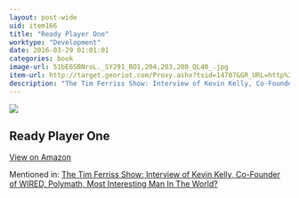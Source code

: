 ```yaml
---
layout: post-wide
uid: item166
title: "Ready Player One"
worktype: "Development"
date: 2016-03-29 01:01:01
categories: book
image-url: 51bE6SBNroL._SY291_BO1,204,203,200_QL40_.jpg
item-url: http://target.georiot.com/Proxy.ashx?tsid=14707&GR_URL=http%3A%2F%2Fwww.amazon.com%2FReady-Player-One-A-Novel%2Fdp%2F0307887448%2F
description: "The Tim Ferriss Show: Interview of Kevin Kelly, Co-Founder of WIRED, Polymath, Most Interesting Man In The World?"
---
```

<a href="http://target.georiot.com/Proxy.ashx?tsid=14707&GR_URL=http%3A%2F%2Fwww.amazon.com%2FReady-Player-One-A-Novel%2Fdp%2F0307887448%2F" target="blank"><img src="../../../../img/thumbs/51bE6SBNroL._SY291_BO1,204,203,200_QL40_.jpg" class="prod-img"></a>
<h2>Ready Player One</h2>
<p><a class="btn btn-primary" href="http://target.georiot.com/Proxy.ashx?tsid=14707&GR_URL=http%3A%2F%2Fwww.amazon.com%2FReady-Player-One-A-Novel%2Fdp%2F0307887448%2F" target="blank">View on Amazon</a><p>
<p>Mentioned in: <a href="http://fourhourworkweek.com/2014/08/29/kevin-kelly/" target="blank">The Tim Ferriss Show: Interview of Kevin Kelly, Co-Founder of WIRED, Polymath, Most Interesting Man In The World?</a></p>
